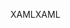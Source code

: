 <span data-ttu-id="31878-101">XAML</span><span class="sxs-lookup"><span data-stu-id="31878-101">XAML</span></span>